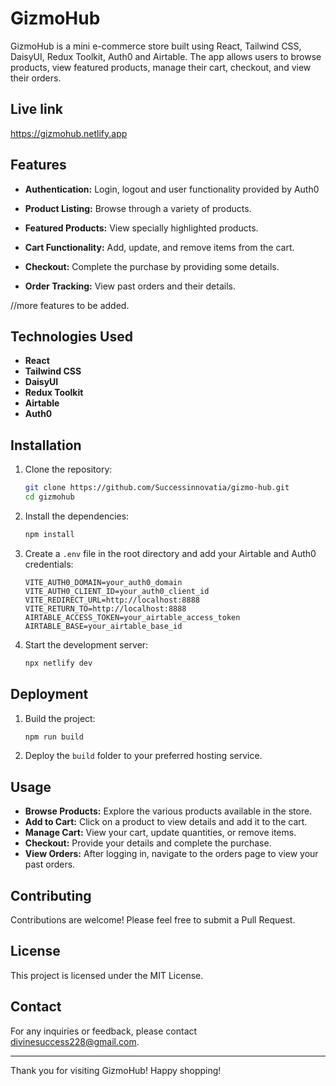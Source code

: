 # GizmoHub

GizmoHub is a mini e-commerce store built using React, Tailwind CSS, DaisyUI, Redux Toolkit, Auth0 and Airtable. The app allows users to browse
products, view featured products, manage their cart, checkout, and view their orders.

## Live link

https://gizmohub.netlify.app

## Features

- **Authentication:** Login, logout and user functionality provided by Auth0

- **Product Listing:** Browse through a variety of products.
- **Featured Products:** View specially highlighted products.
- **Cart Functionality:** Add, update, and remove items from the cart.
- **Checkout:** Complete the purchase by providing some details.
- **Order Tracking:** View past orders and their details.

//more features to be added.

## Technologies Used

- **React**
- **Tailwind CSS**
- **DaisyUI**
- **Redux Toolkit**
- **Airtable**
- **Auth0**

## Installation

1. Clone the repository:

   ```bash
   git clone https://github.com/Successinnovatia/gizmo-hub.git
   cd gizmohub
   ```

2. Install the dependencies:

   ```bash
   npm install
   ```

3. Create a `.env` file in the root directory and add your Airtable and Auth0 credentials:

   ```env
   VITE_AUTH0_DOMAIN=your_auth0_domain
   VITE_AUTH0_CLIENT_ID=your_auth0_client_id
   VITE_REDIRECT_URL=http://localhost:8888
   VITE_RETURN_TO=http://localhost:8888
   AIRTABLE_ACCESS_TOKEN=your_airtable_access_token
   AIRTABLE_BASE=your_airtable_base_id

   ```

4. Start the development server:

   ```bash
   npx netlify dev
   ```

## Deployment

1. Build the project:

   ```bash
   npm run build
   ```

2. Deploy the `build` folder to your preferred hosting service.

## Usage

- **Browse Products:** Explore the various products available in the store.
- **Add to Cart:** Click on a product to view details and add it to the cart.
- **Manage Cart:** View your cart, update quantities, or remove items.
- **Checkout:** Provide your details and complete the purchase.
- **View Orders:** After logging in, navigate to the orders page to view your past orders.

## Contributing

Contributions are welcome! Please feel free to submit a Pull Request.

## License

This project is licensed under the MIT License.

## Contact

For any inquiries or feedback, please contact [divinesuccess228@gmail.com](mailto:divinesuccess2228@gmail.com).

---

Thank you for visiting GizmoHub! Happy shopping!
